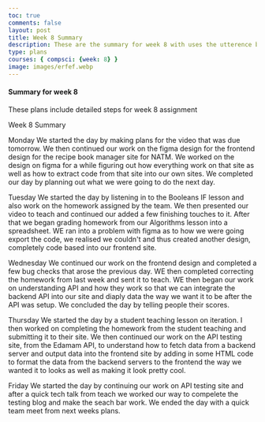 ```yaml
---
toc: true
comments: false
layout: post
title: Week 8 Summary
description: These are the summary for week 8 with uses the utterence bot
type: plans
courses: { compsci: {week: 8} }
image: images/erfef.webp
---
```



#### Summary for week 8
These plans include detailed steps for week 8 assignment

Week 8 Summary

Monday
We started the day by making plans for the video that was due tomorrow. We then continued our work on the figma design for the frontend design for the recipe book manager site for NATM. We worked on the design on figma for a while figuring out how everything work on that site as well as how to extract code from that site into our own sites. We completed our day by planning out what we were going to do the next day.

Tuesday
We started the day by listening in to the Booleans IF lesson and also work on the homework assigned by the team. We then presented our video to teach and continued our added a few finishing touches to it. After that we began grading homework from our Algorithms lesson into a spreadsheet. WE ran into a problem with figma as to how we were going export the code, we realised we couldn't and thus created another design, completely code based into our frontend site.

Wednesday
We continued our work on the frontend design and completed a few bug checks that arose the previous day. WE then completed correcting the homework from last week and sent it to teach. WE then began our work on understanding API and how they work so that we can integrate the backend API into our site and diaply data the way we want it to be after the API was setup. We concluded the day by telling people their scores.

Thursday
We started the day by a student teaching lesson on iteration. I then worked on completing the homework from the student teaching and submitting it to their site. We then continued our work on the API testing site, from the Edamam API, to understand how to fetch data from a backend server and output data into the frontend site by adding in some HTML code to format the data from the backend servers to the frontend the way we wanted it to looks as well as making it look pretty cool.

Friday
We started the day by continuing our work on API testing site and after a quick tech talk from teach we worked our way to compelete the testing blog and make the seach bar work. We ended the day with a quick team meet from next weeks plans.



